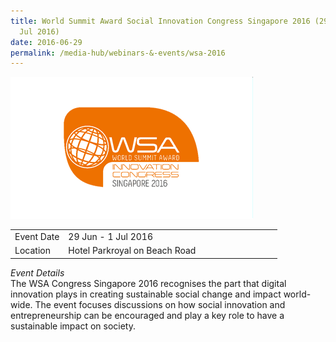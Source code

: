 ```yaml
---
title: World Summit Award Social Innovation Congress Singapore 2016 (29 Jun - 1
  Jul 2016)
date: 2016-06-29
permalink: /media-hub/webinars-&-events/wsa-2016
---
```


![World Summit Award Social Innovation Congress Singapore 2016](/images/media-hub/events/till-2020/wsa-2016.png)

<table style="width:100%">
  <tr>
    <td style="width:20%">Event Date</td>	
    <td style="width:80%">29 Jun - 1 Jul 2016</td>	
  </tr>
  <tr>
	<td>Location</td>
	<td>Hotel Parkroyal on Beach Road</td>	
  </tr>
</table>	

*Event Details*<br>
The WSA Congress Singapore 2016 recognises the part that digital innovation plays in creating sustainable social change and impact world-wide. The event focuses discussions on how social innovation and entrepreneurship can be encouraged and play a key role to have a sustainable impact on society.

